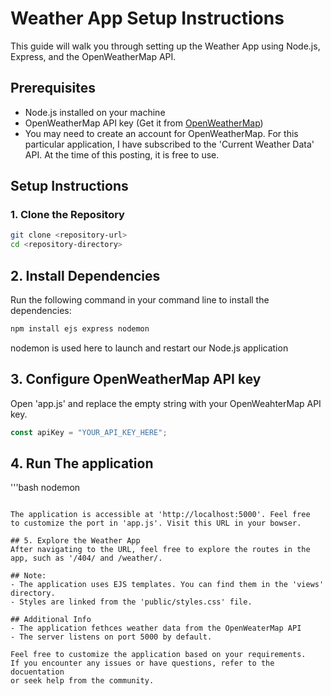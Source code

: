 # Weather App Setup Instructions

This guide will walk you through setting up the Weather App using Node.js, Express, and the OpenWeatherMap API.

## Prerequisites

- Node.js installed on your machine
- OpenWeatherMap API key (Get it from [OpenWeatherMap](https://openweathermap.org/api))
- You may need to create an account for OpenWeatherMap. For this particular application,
I have subscribed to the 'Current Weather Data' API. At the time of this posting, it is free to use.

## Setup Instructions

### 1. Clone the Repository

```bash
git clone <repository-url>
cd <repository-directory>
```

## 2. Install Dependencies

Run the following command in your command line to install the dependencies:

```bash
npm install ejs express nodemon
```
nodemon is used here to launch and restart our Node.js application

## 3. Configure OpenWeatherMap API key

Open 'app.js' and replace the empty string with your OpenWeahterMap API key.

```javascript
const apiKey = "YOUR_API_KEY_HERE";
```

## 4. Run The application

'''bash
nodemon
```

The application is accessible at 'http://localhost:5000'. Feel free
to customize the port in 'app.js'. Visit this URL in your bowser.

## 5. Explore the Weather App
After navigating to the URL, feel free to explore the routes in the app, such as '/404/ and /weather/.

## Note:
- The application uses EJS templates. You can find them in the 'views' directory.
- Styles are linked from the 'public/styles.css' file. 

## Additional Info
- The application fethces weather data from the OpenWeaterMap API
- The server listens on port 5000 by default. 

Feel free to customize the application based on your requirements. 
If you encounter any issues or have questions, refer to the docuentation
or seek help from the community.



